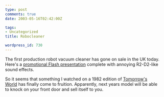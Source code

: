 ```yaml
---
type: post
comments: true
date: 2003-05-16T02:42:00Z

tags:
- Uncategorized
title: Robocleaner

wordpress_id: 730
---
```


The first production robot vacuum cleaner has gone on sale in the UK today. Here's a [promotional Flash presentation](http://trilobite.electrolux.com/node1327.asp) complete with annoying R2-D2-like sound effects.



	

So it seems that something I watched on a 1982 edition of [Tomorrow's World](http://www.bbc.co.uk/science/tw/) has finally come to fruition. Apparently, next years model will be able to knock on your front door and sell itself to you. 
